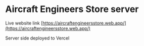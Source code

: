 # Aircraft Engineers Store server

Live website link [https://aircraftengineersstore.web.app/](https://aircraftengineersstore.web.app/)

Server side deployed to Vercel


